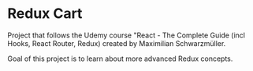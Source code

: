 # Redux Cart

Project that follows the Udemy course "React - The Complete Guide (incl Hooks, React Router, Redux) created by Maximilian Schwarzmüller.

Goal of this project is to learn about more advanced Redux concepts.

